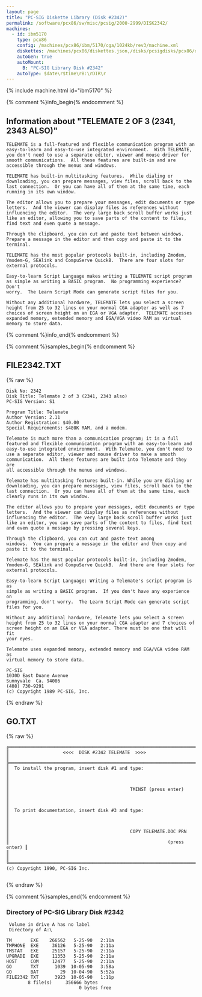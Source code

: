 ```yaml
---
layout: page
title: "PC-SIG Diskette Library (Disk #2342)"
permalink: /software/pcx86/sw/misc/pcsig/2000-2999/DISK2342/
machines:
  - id: ibm5170
    type: pcx86
    config: /machines/pcx86/ibm/5170/cga/1024kb/rev3/machine.xml
    diskettes: /machines/pcx86/diskettes.json,/disks/pcsigdisks/pcx86/diskettes.json
    autoGen: true
    autoMount:
      B: "PC-SIG Library Disk #2342"
    autoType: $date\r$time\rB:\rDIR\r
---
```


{% include machine.html id="ibm5170" %}

{% comment %}info_begin{% endcomment %}

## Information about "TELEMATE 2 OF 3 (2341, 2343 ALSO)"

    TELEMATE is a full-featured and flexible communication program with an
    easy-to-learn and easy-to-use integrated environment.  With TELEMATE,
    you don't need to use a separate editor, viewer and mouse driver for
    smooth communications.  All these features are built-in and are
    accessible through the menus and windows.
    
    TELEMATE has built-in multitasking features.  While dialing or
    downloading, you can prepare messages, view files, scroll back to the
    last connection.  Or you can have all of them at the same time, each
    running in its own window.
    
    The editor allows you to prepare your messages, edit documents or type
    letters.  And the viewer can display files as references without
    influencing the editor.  The very large back scroll buffer works just
    like an editor, allowing you to save parts of the content to files,
    find text and even quote a message.
    
    Through the clipboard, you can cut and paste text between windows.
    Prepare a message in the editor and then copy and paste it to the
    terminal.
    
    TELEMATE has the most popular protocols built-in, including Zmodem,
    Ymodem-G, SEAlink and CompuServe QuickB.  There are four slots for
    external protocols.
    
    Easy-to-learn Script Language makes writing a TELEMATE script program
    as simple as writing a BASIC program.  No programming experience? Don't
    worry.  The Learn Script Mode can generate script files for you.
    
    Without any additional hardware, TELEMATE lets you select a screen
    height from 25 to 32 lines on your normal CGA adapter as well as 7
    choices of screen height on an EGA or VGA adapter.  TELEMATE accesses
    expanded memory, extended memory and EGA/VGA video RAM as virtual
    memory to store data.
{% comment %}info_end{% endcomment %}

{% comment %}samples_begin{% endcomment %}

## FILE2342.TXT

{% raw %}
```
Disk No: 2342                                                           
Disk Title: Telemate 2 of 3 (2341, 2343 also)                           
PC-SIG Version: S1                                                      
                                                                        
Program Title: Telemate                                                 
Author Version: 2.11                                                    
Author Registration: $40.00                                             
Special Requirements: $480K RAM, and a modem.                           
                                                                        
Telemate is much more than a communication program; it is a full        
featured and flexible communication program with an easy-to-learn and   
easy-to-use integrated environment.  With Telemate, you don't need to   
use a separate editor, viewer and mouse driver to make a smooth         
communication.  All these features are built into Telemate and they are 
all accessible through the menus and windows.                           
                                                                        
Telemate has multitasking features built-in. While you are dialing or   
downloading, you can prepare messages, view files, scroll back to the   
last connection.  Or you can have all of them at the same time, each    
clearly runs in its own window.                                         
                                                                        
The editor allows you to prepare your messages, edit documents or type  
letters.  And the viewer can display files as references without        
influencing the editor.  The very large back scroll buffer works just   
like an editor, you can save parts of the content to files, find text   
and even quote a message by pressing several keys.                      
                                                                        
Through the clipboard, you can cut and paste text among                 
windows.  You can prepare a message in the editor and then copy and     
paste it to the terminal.                                               
                                                                        
Telemate has the most popular protocols built-in, including Zmodem,     
Ymodem-G, SEAlink and CompuServe QuickB.  And there are four slots for  
external protocols.                                                     
                                                                        
Easy-to-learn Script Language: Writing a Telemate's script program is as
simple as writing a BASIC program.  If you don't have any experience on 
programming, don't worry.  The Learn Script Mode can generate script    
files for you.                                                          
                                                                        
Without any additional hardware, Telemate lets you select a screen      
height from 25 to 32 lines on your normal CGA adapter and 7 choices of  
screen height on an EGA or VGA adapter. There must be one that will fit 
your eyes.                                                              
                                                                        
Telemate uses expanded memory, extended memory and EGA/VGA video RAM as 
virtual memory to store data.                                           
                                                                        
PC-SIG                                                                  
1030D East Duane Avenue                                                 
Sunnyvale  Ca. 94086                                                    
(408) 730-9291                                                          
(c) Copyright 1989 PC-SIG, Inc.                                         
```
{% endraw %}

## GO.TXT

{% raw %}
```
╔═════════════════════════════════════════════════════════════════════════╗
║                    <<<<  DISK #2342 TELEMATE  >>>>                      ║
╠═════════════════════════════════════════════════════════════════════════╣
║  To install the program, insert disk #1 and type:                       ║
║                                                                         ║
║                                             TMINST (press enter)        ║
║                                                                         ║
║  To print documentation, insert disk #3 and type:                       ║
║                                                                         ║
║                                             COPY TELEMATE.DOC PRN       ║
║                                                           (press enter) ║
║                                                                         ║
╚═════════════════════════════════════════════════════════════════════════╝
(c) Copyright 1990, PC-SIG Inc.


```
{% endraw %}

{% comment %}samples_end{% endcomment %}

### Directory of PC-SIG Library Disk #2342

     Volume in drive A has no label
     Directory of A:\

    TM       EXE    266562   5-25-90   2:11a
    TMPHONE  EXE     36126   5-25-90   2:11a
    TMSTAT   EXE     25157   5-25-90   2:11a
    UPGRADE  EXE     11353   5-25-90   2:11a
    HOST     COM     12477   5-25-90   2:11a
    GO       TXT      1039  10-05-90   3:58a
    GO       BAT        29  10-04-90   5:52a
    FILE2342 TXT      3923  10-05-90   1:11p
            8 file(s)     356666 bytes
                               0 bytes free
